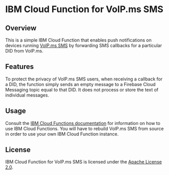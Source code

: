 # IBM Cloud Function for VoIP.ms SMS #

## Overview ##

This is a simple IBM Cloud Function that enables push notifications on
devices running [VoIP.ms SMS](https://github.com/michaelkourlas/voipms-sms-client)
by forwarding SMS callbacks for a particular DID from VoIP.ms.

## Features ##

To protect the privacy of VoIP.ms SMS users, when receiving a callback for a
DID, the function simply sends an empty message to a Firebase Cloud Messaging
topic equal to that DID. It does not process or store the text of individual
messages.

## Usage ##

Consult the [IBM Cloud Functions documentation](https://cloud.ibm.com/docs/openwhisk)
for information on how to use IBM Cloud Functions. You will have to rebuild
VoIP.ms SMS from source in order to use your own IBM Cloud Function instance.

## License ##

IBM Cloud Function for VoIP.ms SMS is licensed under the [Apache License 2.0](http://www.apache.org/licenses/LICENSE-2.0).
